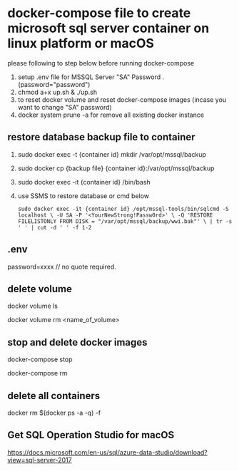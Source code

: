 # docker-compose file to create microsoft sql server container on linux platform or macOS

please following to step below before running docker-compose

1. setup .env file for MSSQL Server "SA" Password . (password="password")
2. chmod a+x up.sh & ./up.sh 
3. to reset docker volume and reset docker-compose images (incase you want to change "SA" password)
4. docker system prune -a for remove all existing docker instance

restore database backup file to container
-----------------------------------
1. sudo docker exec -t {container id} mkdir /var/opt/mssql/backup
2. sudo docker cp {backup file} {container id}:/var/opt/mssql/backup
3. sudo docker exec -it {container id} /bin/bash
4. use SSMS to restore database or cmd below

   `sudo docker exec -it {container id} /opt/mssql-tools/bin/sqlcmd -S localhost \
   -U SA -P '<YourNewStrong!Passw0rd>' \
   -Q 'RESTORE FILELISTONLY FROM DISK = "/var/opt/mssql/backup/wwi.bak"' \
   | tr -s ' ' | cut -d ' ' -f 1-2`
 

.env
-----------------------------------

password=xxxx      // no quote required.


delete volume
-----------------------------------
docker volume ls

docker volume rm <name_of_volume>

stop and delete docker images
-----------------------------------
docker-compose stop

docker-compose rm

delete all containers
-----------------------------------
docker rm $(docker ps -a -q) -f

Get SQL Operation Studio for macOS
-----------------------------------
https://docs.microsoft.com/en-us/sql/azure-data-studio/download?view=sql-server-2017
